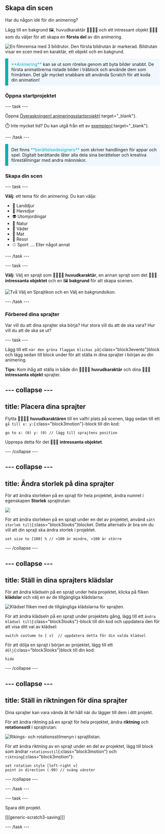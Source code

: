 ## Skapa din scen

Har du någon idé för din animering?

Lägg till en bakgrund 🖼️, huvudkaraktär 🐙👩‍🦼🦖 och ett intressant objekt 🎂🎾🎁 som du väljer för att skapa en **första del** av din animering.

![En filmremsa med 3 bildrutor. Den första bildrutan är markerad. Bildrutan visar en scen med en karaktär, ett objekt och en bakgrund.](images/scene.png)

<p style="border-left: solid; border-width:10px; border-color: #0faeb0; background-color: aliceblue; padding: 10px;">
  <span style="color: #0faeb0">**Animering**</span> kan se ut som rörelse genom att byta bilder snabbt. De första animatörerna ristade bilder i träblock och använde dem som frimärken. Det går mycket snabbare att använda Scratch för att koda din animation!
</p>

### Öppna startprojektet

--- task ---

Öppna [Överaskningen! animeringsstartprojekt](https://scratch.mit.edu/projects/582222532/editor){:target="_blank"}.

⏱️ Inte mycket tid? Du kan utgå från ett av [exemplen](https://scratch.mit.edu/studios/29075822){:target="_blank"}.

--- /task ---

<p style="border-left: solid; border-width:10px; border-color: #0faeb0; background-color: aliceblue; padding: 10px;">
Det finns <span style="color: #0faeb0">**berättelsedesigners**</span> som skriver handlingen för appar och spel. Digitalt berättande låter alla dela sina berättelser och kreativa föreställningar med andra människor.
</p>

### Skapa din scen

--- task ---

**Välj:** ett tema för din animering. Du kan välja:

+ 🐯 Landdjur
+ 🐠 Havsdjur
+ 👽 Utomjordingar
+ 🌿 Natur
+ 🌈 Väder
+ 🌮 Mat
+ 🚀 Resor
+ ⚾ Sport .... Eller något annat

--- /task ---

--- task ---

**Välj:** Välj en sprajt som 🐙👩‍🦼🦖 **huvudkaraktär**, en annan sprajt som det 🎂🎾🎁 **intressanta objektet** och en 🖼️ **bakgrund** för att skapa scenen.

![Två Välj en Sprajtikon och en Välj en bakgrundsikon.](images/sprites-and-backdrop.png)

--- /task ---

### Förbered dina sprajter

Var vill du att dina sprajter ska börja? Hur stora vill du att de ska vara? Hur vill du att de ska se ut?

--- task ---

Lägg till ett `när den gröna flaggan klickas på`{:class="block3events"}block och lägg sedan till block under för att ställa in dina sprajter i början av din animering.

**Tips:** Kom ihåg att ställa in både din 🐙👩‍🦼🦖 **huvudkaraktär** och dina 🎂🎾🎁 **intressanta objekt** sprajter.

--- collapse ---
---
title: Placera dina sprajter
---

Flytta 🐙👩‍🦼🦖 **huvudkaraktären** till en valfri plats på scenen, lägg sedan till ett `gå till x: y:`{:class="block3motion"}-block till din kod:

```blocks3
go to x: (0) y: (0) // lägg till sprajtens position
```

Upprepa detta för det 🎂🎾🎁 **intressanta objektet**.

--- /collapse ---

--- collapse ---
---
title: Ändra storlek på dina sprajter
---

För att ändra storleken på en sprajt för hela projektet, ändra numret i egenskapen **Storlek** sprajtrutan:

![](images/sprite-pane-size.png)

För att ändra storleken på en sprajt under en del av projektet, använd `sätt storlek till`{:class="block3looks"}blocket. Detta alternativ är bra om du vill att din sprajt ska ändra storlek i projektet.

```blocks3
set size to [100] % // <100 är mindre, >100 är större
```

--- /collapse ---

--- collapse ---
---
title: Ställ in dina sprajters klädslar
---

För att ändra klädseln på en sprajt under hela projektet, klicka på fliken **klädslar** och välj en av de tillgängliga klädslarna:

![Klädsel fliken med de tillgängliga klädslarna för sprajten.](images/nano-costumes.png)

För att ändra klädseln på en sprajt under projektets gång, lägg till ett `ändra klädsel till`{:class="block3looks"}-block till din kod och uppdatera den för att visa ditt val av klädsel:

```blocks3
switch costume to [ v]  // uppdatera detta för din valda klädsel
```

För att dölja en sprajt i början av projektet, lägg till ett `dölj`{:class="block3looks"}block till din kod:

```blocks3
hide 
```

--- /collapse ---

--- collapse ---
---
title: Ställ in riktningen för dina sprajter
---

Dina sprajter kan vara vända åt fel håll när du lägger till dem i ditt projekt.

För att ändra riktning på en sprajt för hela projektet, ändra **riktning** och **rotationsstil** i sprajtrutan:

![Rikings- och rotationsstilmenyn i sprajtlistan.](images/sprite-pane-direction.png)

För att ändra riktning av en sprajt under en del av projektet, lägg till block som ändrar `rotationsstil`{:class="block3motion"} och `riktning`{:class="block3motion"}:

```blocks3
set rotation style [left-right v]
point in direction (-90) // sväng vänster
```

--- /collapse ---

--- /task ---

--- task ---

Spara ditt projekt.

[[[generic-scratch3-saving]]]

--- /task ---
